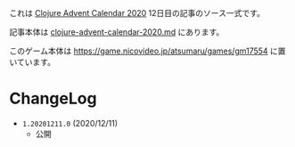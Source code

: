 これは [Clojure Advent Calendar 2020](https://qiita.com/advent-calendar/2020/clojure) 12日目の記事のソース一式です。

記事本体は [clojure-advent-calendar-2020.md](clojure-advent-calendar-2020.md) にあります。

このゲーム本体は https://game.nicovideo.jp/atsumaru/games/gm17554 に置いています。


# ChangeLog

- `1.20201211.0` (2020/12/11)
    - 公開


